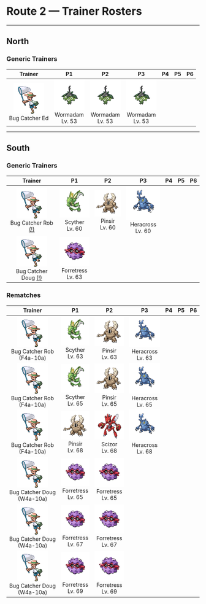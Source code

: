 # Route 2 — Trainer Rosters

---

## North


### Generic Trainers

| Trainer | P1 | P2 | P3 | P4 | P5 | P6 |
|:-------:|:--:|:--:|:--:|:--:|:--:|:--:|
| ![Bug Catcher Ed](../../assets/trainers/bug_catcher.png "Bug Catcher Ed")<br>Bug Catcher Ed | ![Wormadam](../../assets/sprites/wormadam-plant/front.gif "It is said that a WORMADAM that evolves on a cold day will have a thicker cloak.")<br>Wormadam<br>Lv. 53 | ![Wormadam](../../assets/sprites/wormadam-plant/front.gif "It is said that a WORMADAM that evolves on a cold day will have a thicker cloak.")<br>Wormadam<br>Lv. 53 | ![Wormadam](../../assets/sprites/wormadam-plant/front.gif "It is said that a WORMADAM that evolves on a cold day will have a thicker cloak.")<br>Wormadam<br>Lv. 53 |


---

## South


### Generic Trainers

| Trainer | P1 | P2 | P3 | P4 | P5 | P6 |
|:-------:|:--:|:--:|:--:|:--:|:--:|:--:|
| ![Bug Catcher Rob (!)](../../assets/trainers/bug_catcher.png "Bug Catcher Rob (!)")<br>Bug Catcher Rob [(!)](#rematches) | ![Scyther](../../assets/sprites/scyther/front.gif "It slashes through grass with its sharp scythes, moving too fast for the human eye to track.")<br>Scyther<br>Lv. 60 | ![Pinsir](../../assets/sprites/pinsir/front.gif "With its pincer horns, it digs burrows to sleep in at night. In the morning, damp soil clings to its body.")<br>Pinsir<br>Lv. 60 | ![Heracross](../../assets/sprites/heracross/front.gif "This powerful Pokémon thrusts its prized horn under its enemies’ bellies, then lifts and throws them.")<br>Heracross<br>Lv. 60 |
| ![Bug Catcher Doug (!)](../../assets/trainers/bug_catcher.png "Bug Catcher Doug (!)")<br>Bug Catcher Doug [(!)](#rematches) | ![Forretress](../../assets/sprites/forretress/front.gif "Its entire body is shielded by a steel-hard shell. What lurks inside this shell is a total mystery.")<br>Forretress<br>Lv. 63 |


### Rematches

| Trainer | P1 | P2 | P3 | P4 | P5 | P6 |
|:-------:|:--:|:--:|:--:|:--:|:--:|:--:|
| ![Bug Catcher Rob (F4a-10a)](../../assets/trainers/bug_catcher.png "Bug Catcher Rob (F4a-10a)")<br>Bug Catcher Rob (F4a-10a) | ![Scyther](../../assets/sprites/scyther/front.gif "It slashes through grass with its sharp scythes, moving too fast for the human eye to track.")<br>Scyther<br>Lv. 63 | ![Pinsir](../../assets/sprites/pinsir/front.gif "With its pincer horns, it digs burrows to sleep in at night. In the morning, damp soil clings to its body.")<br>Pinsir<br>Lv. 63 | ![Heracross](../../assets/sprites/heracross/front.gif "This powerful Pokémon thrusts its prized horn under its enemies’ bellies, then lifts and throws them.")<br>Heracross<br>Lv. 63 |
| ![Bug Catcher Rob (F4a-10a)](../../assets/trainers/bug_catcher.png "Bug Catcher Rob (F4a-10a)")<br>Bug Catcher Rob (F4a-10a) | ![Scyther](../../assets/sprites/scyther/front.gif "It slashes through grass with its sharp scythes, moving too fast for the human eye to track.")<br>Scyther<br>Lv. 65 | ![Pinsir](../../assets/sprites/pinsir/front.gif "With its pincer horns, it digs burrows to sleep in at night. In the morning, damp soil clings to its body.")<br>Pinsir<br>Lv. 65 | ![Heracross](../../assets/sprites/heracross/front.gif "This powerful Pokémon thrusts its prized horn under its enemies’ bellies, then lifts and throws them.")<br>Heracross<br>Lv. 65 |
| ![Bug Catcher Rob (F4a-10a)](../../assets/trainers/bug_catcher.png "Bug Catcher Rob (F4a-10a)")<br>Bug Catcher Rob (F4a-10a) | ![Pinsir](../../assets/sprites/pinsir/front.gif "With its pincer horns, it digs burrows to sleep in at night. In the morning, damp soil clings to its body.")<br>Pinsir<br>Lv. 68 | ![Scizor](../../assets/sprites/scizor/front.gif "It swings its eye-patterned pincers up to scare its foes. This makes it look like it has three heads.")<br>Scizor<br>Lv. 68 | ![Heracross](../../assets/sprites/heracross/front.gif "This powerful Pokémon thrusts its prized horn under its enemies’ bellies, then lifts and throws them.")<br>Heracross<br>Lv. 68 |
| ![Bug Catcher Doug (W4a-10a)](../../assets/trainers/bug_catcher.png "Bug Catcher Doug (W4a-10a)")<br>Bug Catcher Doug (W4a-10a) | ![Forretress](../../assets/sprites/forretress/front.gif "Its entire body is shielded by a steel-hard shell. What lurks inside this shell is a total mystery.")<br>Forretress<br>Lv. 65 | ![Forretress](../../assets/sprites/forretress/front.gif "Its entire body is shielded by a steel-hard shell. What lurks inside this shell is a total mystery.")<br>Forretress<br>Lv. 65 |
| ![Bug Catcher Doug (W4a-10a)](../../assets/trainers/bug_catcher.png "Bug Catcher Doug (W4a-10a)")<br>Bug Catcher Doug (W4a-10a) | ![Forretress](../../assets/sprites/forretress/front.gif "Its entire body is shielded by a steel-hard shell. What lurks inside this shell is a total mystery.")<br>Forretress<br>Lv. 67 | ![Forretress](../../assets/sprites/forretress/front.gif "Its entire body is shielded by a steel-hard shell. What lurks inside this shell is a total mystery.")<br>Forretress<br>Lv. 67 |
| ![Bug Catcher Doug (W4a-10a)](../../assets/trainers/bug_catcher.png "Bug Catcher Doug (W4a-10a)")<br>Bug Catcher Doug (W4a-10a) | ![Forretress](../../assets/sprites/forretress/front.gif "Its entire body is shielded by a steel-hard shell. What lurks inside this shell is a total mystery.")<br>Forretress<br>Lv. 69 | ![Forretress](../../assets/sprites/forretress/front.gif "Its entire body is shielded by a steel-hard shell. What lurks inside this shell is a total mystery.")<br>Forretress<br>Lv. 69 |

